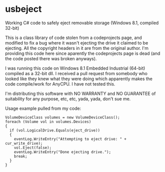 # usbeject
Working C# code to safely eject removable storage (Windows 8.1, compiled 32-bit)

This is a class library of code stolen from a codeprojects page, and modified to fix a bug where it wasn't ejecting the drive it
claimed to be ejecting. All the copyright headers in it are from the original author. I'm providing this code here since aparently
the codeprojects page is dead (and the code posted there was broken anyways). 

I was running this code on Windows 8.1 Embedded Industrial (64-bit) compiled as a 32-bit dll. I received a pull request from somebody who looked like they knew what they were doing which apparently makes the code compile/work for AnyCPU. I have not tested this.

I'm distributing this software with NO WARRANTY and NO GUARANTEE of suitability for any purpose, etc, etc, yada, yada, don't sue me.

Usage example pulled from my code:

    VolumeDeviceClass volumes = new VolumeDeviceClass();
    foreach (Volume vol in volumes.Devices)
    {
      if (vol.LogicalDrive.Equals(eject_drive))
      {
        eventLog.WriteEntry("Attempting to eject drive: " + cur_write_drive);
        vol.Eject(false);
        eventLog.WriteEntry("Done ejecting drive.");
        break;
      }
    }
